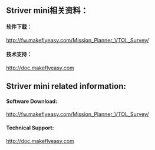 ## Striver mini相关资料：

#### 软件下载：
http://fw.makeflyeasy.com/Mission_Planner_VTOL_Survey/

#### 技术支持：
http://doc.makeflyeasy.com


## Striver mini related information:

#### Software Download:
http://fw.makeflyeasy.com/Mission_Planner_VTOL_Survey/

#### Technical Support:
http://doc.makeflyeasy.com





